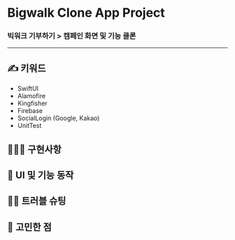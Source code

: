 # Bigwalk Clone App Project
### 빅워크 기부하기 > 캠페인 화면 및 기능 클론
***
## **✍️ 키워드**

- SwiftUI
- Alamofire
- Kingfisher
- Firebase
- SocialLogin (Google, Kakao)
- UnitTest


## **🧑🏻‍💻 구현사항**

## 🌲 **UI 및 기능 동작**

## **👨‍🔧 트러블 슈팅**

## **🤔 고민한 점**
